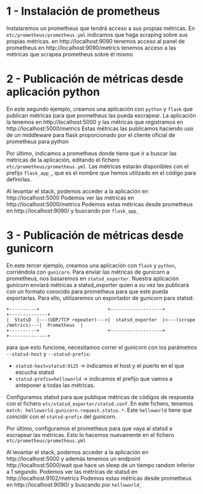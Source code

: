 # 1 - Instalación de prometheus
Instalaremos un prometheus que tendrá acceso a sus propias métricas.
En `etc/prometheus/prometheus.yml` indicamos que haga scraping sobre sus propias métricas.
en http://localhost:9090 tenemos acceso al panel de prometheus
en http://localhost:9090/metrics tenemos acceso a las métricas que scrapea prometheus sobre él mismo

# 2 - Publicación de métricas desde aplicación python
En este segundo ejemplo, creamos una aplicación con `python` y `flask` que publican métricas para que
prometheus las pueda escrapear.
La aplicación la tenemos en http://localhost:5000 y las métricas que registramos en http://localhost:5000/metrics
Estas métricas las publicamos haciendo uso de un middleware para flask proporcionado por el cliente oficial de prometheus para python

Por último, indicamos a prometheus donde tiene que ir a buscar las métricas de la aplicación, editando el fichero `etc/prometheus/prometheus.yml`. Las métricas estarán disponibles con el prefijo `flask_app_`, que es el nombre que hemos utilizado en el código
para definirlas.

Al levantar el stack, podemos acceder a la aplicación en http://localhost:5000
Podemos ver las métricas en http://localhost:5000/metrics
Podemos estas métricas desde prometheus en http://localhost:9090/ y buscando por `flask_app_`

# 3 - Publicación de métricas desde gunicorn
En este tercer ejemplo, creamos una aplicación con `flask` y `python`, corriéndola con `gunicorn`. Para enviar las métricas
de gunicorn a prometheus, nos basaremos en `statsd_exporter`. Nuestra aplicación gunicorn enviará métricas a statsd_exporter
quien a su vez las publicará con un formato conocido para prometheus para que este pueda exportarlas. Para ello, utilizaremos
un exportador de gunicorn para statsd:

    +----------+                         +-------------------+                        +--------------+
    |  StatsD  |---(UDP/TCP repeater)--->|  statsd_exporter  |<---(scrape /metrics)---|  Prometheus  |
    +----------+                         +-------------------+                        +--------------+

para que esto funcione, necesitamos correr el gunicorn con los parámetros `--statsd-host` y `--statsd-prefix`:
- `statsd-host=statsd:9125` -> indicamos el host y el puerto en el que escucha statsd 
- `statsd-prefix=helloworld` -> indicamos el prefijo que vamos a anteponer a todas las métricas.

Configuramos statsd para que publique métricas de códigos de respuesta con el fichero `etc/statsd_exporter/statsd.conf`. En este fichero, tenemos `match: helloworld.gunicorn.request.status.*`. Este `helloworld` tiene que coincidir con el `statsd-prefix` del gunicorn.

Por último, configuramos el prometheus para que vaya al statsd a escrapear las métricas. Esto lo hacemos nuevamente en el fichero `etc/prometheus/prometheus.yml`

Al levantar el stack, podemos acceder a la aplicación en http://localhost:5000 y además tenemos un endpoint http://localhost:5000/wait que hace un sleep de un tiempo random inferior a 1 segundo.
Podemos ver las métricas de statsd en http://localhost:9102/metrics
Podemos estas métricas desde prometheus en http://localhost:9090/ y buscando por `helloworld_`